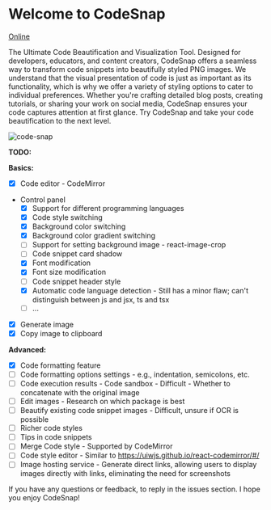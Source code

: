 # Welcome to CodeSnap

[Online](https://ccodesnap.vercel.app/)

The Ultimate Code Beautification and Visualization Tool. Designed for developers, educators, and content creators, CodeSnap offers a seamless way to transform code snippets into beautifully styled PNG images. We understand that the visual presentation of code is just as important as its functionality, which is why we offer a variety of styling options to cater to individual preferences. Whether you're crafting detailed blog posts, creating tutorials, or sharing your work on social media, CodeSnap ensures your code captures attention at first glance. Try CodeSnap and take your code beautification to the next level.

![code-snap](https://github.com/user-attachments/assets/2f9fb77a-7017-41bd-b4ab-4de094366246)

**TODO:**

**Basics:**
- [x] Code editor - CodeMirror
- Control panel
  - [x] Support for different programming languages
  - [x] Code style switching
  - [x] Background color switching
  - [x] Background color gradient switching
  - [ ] Support for setting background image - react-image-crop
  - [ ] Code snippet card shadow
  - [x] Font modification
  - [X] Font size modification
  - [ ] Code snippet header style
  - [x] Automatic code language detection - Still has a minor flaw; can't distinguish between js and jsx, ts and tsx
  - [ ] ...
- [x] Generate image
- [x] Copy image to clipboard

**Advanced:**
- [x] Code formatting feature
- [ ] Code formatting options settings - e.g., indentation, semicolons, etc.
- [ ] Code execution results - Code sandbox - Difficult - Whether to concatenate with the original image
- [ ] Edit images - Research on which package is best
- [ ] Beautify existing code snippet images - Difficult, unsure if OCR is possible
- [ ] Richer code styles
- [ ] Tips in code snippets
- [ ] Merge Code style - Supported by CodeMirror
- [ ] Code style editor - Similar to https://uiwjs.github.io/react-codemirror/#/
- [ ] Image hosting service - Generate direct links, allowing users to display images directly with links, eliminating the need for screenshots

If you have any questions or feedback, to reply in the issues section. I hope you enjoy CodeSnap!
